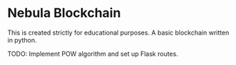 # Nebula Blockchain

This is created strictly for educational purposes. A basic blockchain written in python.

TODO: Implement POW algorithm and set up Flask routes.
